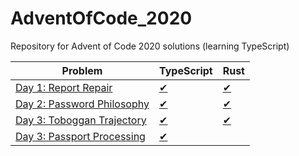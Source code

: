# AdventOfCode_2020
Repository for Advent of Code 2020 solutions (learning TypeScript)


| Problem              | TypeScript               | Rust                  |
|----------------------|--------------------------|-----------------------|
| [Day 1: Report Repair](https://adventofcode.com/2020/day/1)   | [✔](src/day1/day1.ts)   | [✔](src/day1/mod.rs)  |
| [Day 2: Password Philosophy](https://adventofcode.com/2020/day/2)   | [✔](src/day2/day2.ts)   | [✔](src/day2/mod.rs)  |
| [Day 3: Toboggan Trajectory](https://adventofcode.com/2020/day/3)   | [✔](src/day3/day3.ts)   | [✔](src/day3/mod.rs)  |
| [Day 3: Passport Processing](https://adventofcode.com/2020/day/4)   | [✔](src/day4/day4.ts)   |                       |